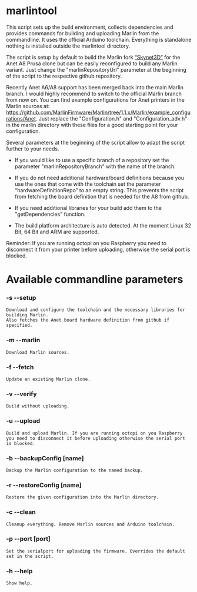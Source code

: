 # marlintool

This script sets up the build environment, collects dependencies and provides commands for building and uploading Marlin from the commandline. It uses the official Arduino toolchain. Everything is standalone nothing is installed outside the marlintool directory.

The script is setup by default to build the Marlin fork [“Skynet3D”](https://github.com/SkyNet3D/Marlin) for the Anet A8 Prusa clone but can be easily reconfigured to build any Marlin variant.
Just change the "marlinRepositoryUrl" parameter at the beginning of the script to the respective github repository.

Recently Anet A6/A8 support has been merged back into the main Marlin branch. I would highly recommend to switch to the official Marlin branch from now on. You can find example configurations for Anet printers in the Marlin sources at: https://github.com/MarlinFirmware/Marlin/tree/1.1.x/Marlin/example_configurations/Anet. Just replace the "Configuration.h" and "Configuration_adv.h" in the marlin directory with these files for a good starting point for your configuration.


Several parameters at the beginning of the script allow to adapt the script further to your needs.

- If you would like to use a specific branch of a repository set the parameter "marlinRepositoryBranch" with the name of the branch.

- If you do not need additional hardware/board definitions because you use the ones that come with the toolchain set the parameter “hardwareDefinitionRepo” to an empty string. This prevents the script from fetching the board definition that is needed for the A8 from github.

- If you need additional libraries for your build add them to the "getDependencies" function.

- The build platform architecture is auto detected. At the moment Linux 32 Bit, 64 Bit and ARM are supported.

Reminder: If you are running octopi on you Raspberry you need to disconnect it from your printer before uploading, otherwise the serial port is blocked.



Available commandline parameters
=======================
### -s --setup

	Download and configure the toolchain and the necessary libraries for building Marlin.
	Also fetches the Anet board hardware definition from github if specified.

### -m --marlin

	Download Marlin sources.

### -f  --fetch
	Update an existing Marlin clone.

### -v --verify

	Build without uploading.

### -u --upload

	Build and upload Marlin. If you are running octopi on you Raspberry
	you need to disconnect it before uploading otherwise the serial port is blocked.

### -b --backupConfig [name]

	Backup the Marlin configuration to the named backup.


### -r --restoreConfig [name]

	Restore the given configuration into the Marlin directory.

### -c --clean

	Cleanup everything. Remove Marlin sources and Arduino toolchain.

### -p --port [port]

	Set the serialport for uploading the firmware. Overrides the default set in the script.

### -h --help

	Show help.
